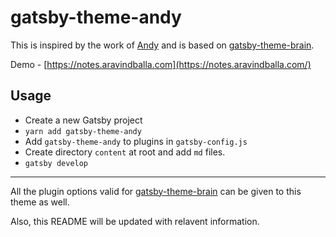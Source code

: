# gatsby-theme-andy

This is inspired by the work of [Andy](https://notes.andymatuschak.org/About_these_notes) and is based on [gatsby-theme-brain](https://github.com/aengusmcmillin/gatsby-theme-brain).

Demo - [https://notes.aravindballa.com](https://notes.aravindballa.com/)

## Usage

- Create a new Gatsby project
- `yarn add gatsby-theme-andy`
- Add `gatsby-theme-andy` to plugins in `gatsby-config.js`
- Create directory `content` at root and add `md` files.
- `gatsby develop`

---

All the plugin options valid for [gatsby-theme-brain](https://github.com/aengusmcmillin/gatsby-theme-brain) can be given to this theme as well.

Also, this README will be updated with relavent information.
